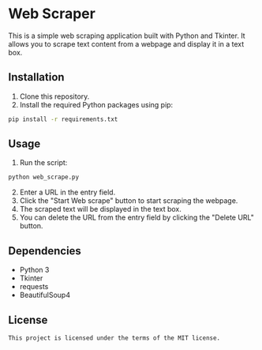 # Web Scraper

This is a simple web scraping application built with Python and Tkinter. 
It allows you to scrape text content from a webpage and display it in a text box.

## Installation

1. Clone this repository.
2. Install the required Python packages using pip:

```bash
pip install -r requirements.txt
```

## Usage

1. Run the script:

```bash
python web_scrape.py
```

2. Enter a URL in the entry field.
3. Click the "Start Web scrape" button to start scraping the webpage.
4. The scraped text will be displayed in the text box.
5. You can delete the URL from the entry field by clicking the "Delete URL" button.

## Dependencies

- Python 3
- Tkinter
- requests
- BeautifulSoup4

## License
```bash
This project is licensed under the terms of the MIT license.
```